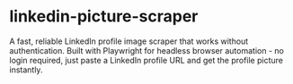 # linkedin-picture-scraper
A fast, reliable LinkedIn profile image scraper that works without authentication. Built with Playwright for headless browser automation - no login required, just paste a LinkedIn profile URL and get the profile picture instantly.
